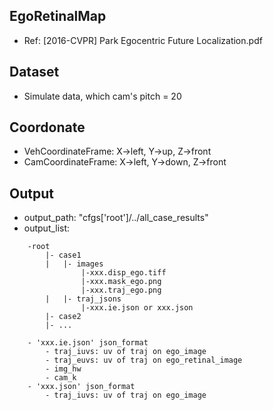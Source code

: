 ## EgoRetinalMap
- Ref: [2016-CVPR] Park Egocentric Future Localization.pdf

## Dataset
- Simulate data, which cam's pitch = 20

## Coordonate
- VehCoordinateFrame: X->left, Y->up, Z->front  
- CamCoordinateFrame: X->left, Y->down, Z->front
 
## Output
- output_path: "cfgs['root']/../all_case_results"
- output_list:
```
    -root
        |- case1
        |   |- images
                |-xxx.disp_ego.tiff
                |-xxx.mask_ego.png
                |-xxx.traj_ego.png
        |   |- traj_jsons
                |-xxx.ie.json or xxx.json
        |- case2
        |- ...

    - 'xxx.ie.json' json_format
        - traj_iuvs: uv of traj on ego_image
        - traj_euvs: uv of traj on ego_retinal_image
        - img_hw
        - cam_k
    - 'xxx.json' json_format
        - traj_iuvs: uv of traj on ego_image
``` 

